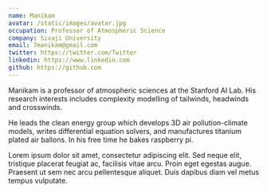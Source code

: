 ```yaml
---
name: Manikam
avatar: /static/images/avatar.jpg
occupation: Professor of Atmospheric Science
company: Sivaji University
email: 7manikam@gmail.com
twitter: https://twitter.com/Twitter
linkedin: https://www.linkedin.com
github: https://github.com
---
```


Manikam is a professor of atmospheric sciences at the Stanford AI Lab. His research interests includes complexity modelling of tailwinds, headwinds and crosswinds.

He leads the clean energy group which develops 3D air pollution-climate models, writes differential equation solvers, and manufactures titanium plated air ballons. In his free time he bakes raspberry pi.

Lorem ipsum dolor sit amet, consectetur adipiscing elit. Sed neque elit, tristique placerat feugiat ac, facilisis vitae arcu. Proin eget egestas augue. Praesent ut sem nec arcu pellentesque aliquet. Duis dapibus diam vel metus tempus vulputate.
